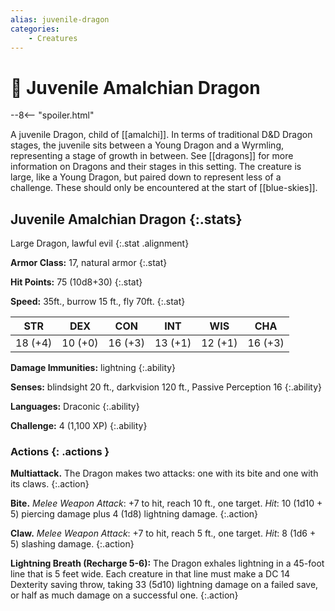 ```yaml
---
alias: juvenile-dragon
categories:
    - Creatures
---
```

# 🔐 Juvenile Amalchian Dragon

--8<-- "spoiler.html"

A juvenile Dragon, child of [[amalchi]]. In terms of traditional D&D Dragon stages, the juvenile sits between a Young Dragon and a Wyrmling, representing a stage of growth in between. See [[dragons]] for more information on Dragons and their stages in this setting. The creature is large, like a Young Dragon, but paired down to represent less of a challenge. These should only be encountered at the start of [[blue-skies]].

## Juvenile Amalchian Dragon {:.stats}

Large Dragon, lawful evil
{:.stat .alignment}

**Armor Class:** 17, natural armor
{:.stat}

**Hit Points:** 75 (10d8+30)
{:.stat}

**Speed:** 35ft., burrow 15 ft., fly 70ft.
{:.stat}

|    STR    |    DEX    |    CON    |    INT    |    WIS    |    CHA    |
|-----------|-----------|-----------|-----------|-----------|-----------|
|  18 (+4)  |  10 (+0)  |  16 (+3)  |  13 (+1)  |  12 (+1)  |  16 (+3)  |

**Damage Immunities:** lightning
{:.ability}

**Senses:** blindsight 20 ft., darkvision 120 ft., Passive Perception 16
{:.ability}

**Languages:** Draconic
{:.ability}

**Challenge:** 4 (1,100 XP)
{:.ability}

### Actions {: .actions }

**Multiattack.** The Dragon makes two attacks: one with its bite and one with its claws.
{:.action}

**Bite.** *Melee Weapon Attack*: +7 to hit, reach 10 ft., one target. *Hit*: 10 (1d10 + 5) piercing damage plus 4 (1d8) lightning damage.
{:.action}

**Claw.** *Melee Weapon Attack*: +7 to hit, reach 5 ft., one target. *Hit*: 8 (1d6 + 5) slashing damage.
{:.action}

**Lightning Breath (Recharge 5-6):** The Dragon exhales lightning in a 45-foot line that is 5 feet wide. Each creature in that line must make a DC 14 Dexterity saving throw, taking 33 (5d10) lightning damage on a failed save, or half as much damage on a successful one.
{:.action}
